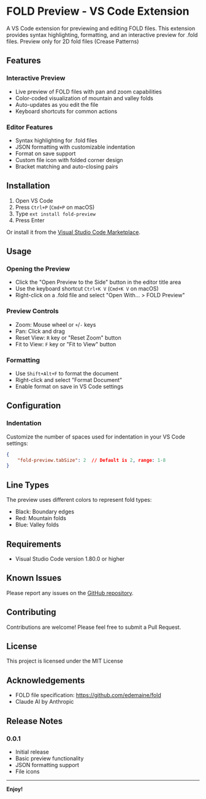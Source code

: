 # FOLD Preview - VS Code Extension

A VS Code extension for previewing and editing FOLD files. This extension provides syntax highlighting, formatting, and an interactive preview for .fold files. Preview only for 2D fold files (Crease Patterns)

## Features

### Interactive Preview
- Live preview of FOLD files with pan and zoom capabilities
- Color-coded visualization of mountain and valley folds
- Auto-updates as you edit the file
- Keyboard shortcuts for common actions

### Editor Features
- Syntax highlighting for .fold files
- JSON formatting with customizable indentation
- Format on save support
- Custom file icon with folded corner design
- Bracket matching and auto-closing pairs

## Installation

1. Open VS Code
2. Press `Ctrl+P` (`Cmd+P` on macOS)
3. Type `ext install fold-preview`
4. Press Enter

Or install it from the [Visual Studio Code Marketplace](https://marketplace.visualstudio.com/items?itemName=fold-preview).

## Usage

### Opening the Preview
- Click the "Open Preview to the Side" button in the editor title area
- Use the keyboard shortcut `Ctrl+K V` (`Cmd+K V` on macOS)
- Right-click on a .fold file and select "Open With... > FOLD Preview"

### Preview Controls
- Zoom: Mouse wheel or `+`/`-` keys
- Pan: Click and drag
- Reset View: `R` key or "Reset Zoom" button
- Fit to View: `F` key or "Fit to View" button

### Formatting
- Use `Shift+Alt+F` to format the document
- Right-click and select "Format Document"
- Enable format on save in VS Code settings

## Configuration

### Indentation
Customize the number of spaces used for indentation in your VS Code settings:

```json
{
    "fold-preview.tabSize": 2  // Default is 2, range: 1-8
}
```

## Line Types
The preview uses different colors to represent fold types:
- Black: Boundary edges
- Red: Mountain folds
- Blue: Valley folds

## Requirements

- Visual Studio Code version 1.80.0 or higher

## Known Issues

Please report any issues on the [GitHub repository](https://github.com/Googolplexic/vscodefold-preview/issues).

## Contributing

Contributions are welcome! Please feel free to submit a Pull Request.

## License

This project is licensed under the MIT License

## Acknowledgements

- FOLD file specification: https://github.com/edemaine/fold
- Claude AI by Anthropic

## Release Notes

### 0.0.1
- Initial release
- Basic preview functionality
- JSON formatting support
- File icons

---

**Enjoy!**